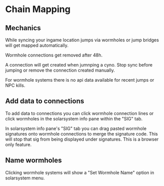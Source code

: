 # Chain Mapping

## Mechanics
While syncing your ingame location jumps via wormholes or jump bridges will get mapped automatically.

Wormhole connections get removed after 48h.

A connection will get created when jumnping a cyno. Stop sync before jumping or remove the connection created manually.

For wormhole systems there is no api data available for recent jumps or NPC kills.

## Add data to connections
To add data to connections you can click wormhole connection lines or click wormholes in the solarsystem info pane within the "SIG" tab.

In solarsystem info pane's "SIG" tab you can drag pasted wormhole signatures onto wormhole connections to merge the signature code. This will stop that sig from being displayed under signatures. This is a browser only feature.

## Name wormholes
Clicking wormhole systems will show a "Set Wormhole Name" option in solarsystem menu.
<!--stackedit_data:
eyJoaXN0b3J5IjpbMTA2NjQxODU2MCwxNjM3MTg0OTAsNjcwNz
E5NTUxLC00NTc3ODEzMSwtMzMyNDQ3Mjk3XX0=
-->